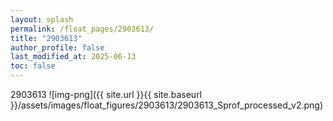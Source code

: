```yaml
---
layout: splash
permalink: /float_pages/2903613/
title: "2903613"
author_profile: false
last_modified_at: 2025-06-13
toc: false
---
```

 
2903613
![img-png]({{ site.url }}{{ site.baseurl }}/assets/images/float_figures/2903613/2903613_Sprof_processed_v2.png)